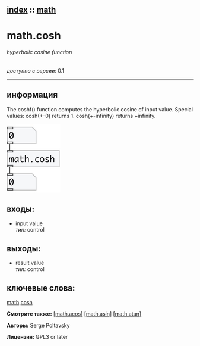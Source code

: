 [index](index.html) :: [math](category_math.html)
---

# math.cosh

###### hyperbolic cosine function

*доступно с версии:* 0.1

---


## информация
The coshf() function computes the hyperbolic cosine of input value. Special values: cosh(+-0) returns 1. cosh(+-infinity) returns +infinity.


[![example](../examples/img/math.cosh.jpg)](../examples/pd/math.cosh.pd)









## входы:

* input value<br>
_тип:_ control



## выходы:

* result value<br>
_тип:_ control



## ключевые слова:

[math](keywords/math.html)
[cosh](keywords/cosh.html)



**Смотрите также:**
[\[math.acos\]](math.acos.html)
[\[math.asin\]](math.asin.html)
[\[math.atan\]](math.atan.html)




**Авторы:** Serge Poltavsky




**Лицензия:** GPL3 or later






